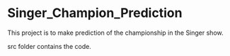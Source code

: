 # Singer_Champion_Prediction

This project is to make prediction of the championship in the Singer show. 

src folder contains the code.